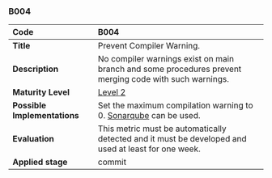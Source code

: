 ### B004

| **Code**           | **B004** |
| :--                | :--      |
| **Title**          | Prevent Compiler Warning. |
| **Description**    | No compiler warnings exist on main branch and some procedures prevent merging code with such warnings. |
| **Maturity Level** | [Level 2](/LEVELS.html#level-2) |
| **Possible Implementations** | Set the maximum compilation warning to 0. [Sonarqube](https://www.sonarqube.org/) can be used. |
| **Evaluation**     | This metric must be automatically detected and it must be developed and used at least for one week. |
| **Applied stage**  | commit |
